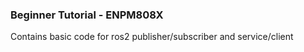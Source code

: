 ### Beginner Tutorial - ENPM808X
Contains basic code for ros2 publisher/subscriber and service/client